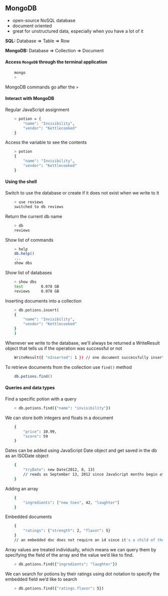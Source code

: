 ## MongoDB

* open-source NoSQL database
* document oriented
* great for unstructured data, especially when you have a lot of it

**SQL:** Database => Table => Row

**MongoDB:** Database => Collection => Document


#### Access `MongoDB` through the terminal application
```bash
    mongo
    >
```
MongoDB commands go after the `>`

#### Interact with MongoDB

Regular JavaScript assignment
```bash
    > potion = {
        "name": "Invisibility",
        "vendor": "Kettlecooked"
    }
```
Access the variable to see the contents
```bash
    > potion
    {
        "name": "Invisibility",
        "vendor": "Kettlecooked"
    }
```
#### Using the shell
Switch to use the database or create if it does not exist when we write to it
```bash
    > use reviews
    switched to db reviews
```
Return the current db name
```bash
    > db
    reviews
```
Show list of commands
```bash
    > help
    db.help()
    ...
    show dbs
```
Show list of databases
```bash
    > show dbs
    test        0.078 GB
    reviews     0.078 GB
```
Inserting documents into a collection
```bash
    > db.potions.insert(
    {
        "name": "Invisibility",
        "vendor": "Kettlecooked"
    }
    )
```
Whenever we write to the database, we'll always be returned a WriteResult object that tells us if the operation was successful or not
```bash
    WriteResult({ "nInserted": 1 }) // one document successfully inserted
```
To retrieve documents from the collection use `find()` method
```bash
    db.potions.find()
```

#### Queries and data types

Find a specific potion with a query
```bash
    > db.potions.find({"name": "invisibility"})
```
We can store both integers and floats in a document
```bash
    {
        "price": 10.99,
        "score": 59
    }
```
Dates can be added using JavaScript Date object and get saved in the db as an ISODate object
```bash
    {
        "tryDate": new Date(2012, 8, 13) 
        // reads as September 13, 2012 since JavaScript months begin at  0.
    }
```
Adding an array
```bash
    {
        "ingredients": ["new toes", 42, "laughter"]
    }
```

Embedded documents
```bash
    {
        "ratings": {"strength": 2, "flavor": 5}
    }
    // an embedded doc does not require an id since it's a child of the main document
```
Array values are treated individually, which means we can query them by specifying the field
of the array and the value we’d like to find.
```bash
    > db.potions.find({"ingredients": "laughter"})
```
We can search for potions by their ratings using dot notation to specify the embedded field
we’d like to search
```bash
    > db.potions.find({"ratings.flavor": 5})